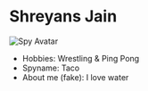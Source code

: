 # Shreyans Jain
![Spy Avatar](happiness.jpg)
- Hobbies: Wrestling & Ping Pong
- Spyname: Taco
- About me (fake): I love water 
